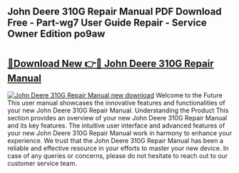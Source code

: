 ## John Deere 310G Repair Manual PDF Download Free - Part-wg7 User Guide Repair - Service Owner Edition po9aw

# <h2><a href="http://bc76633.oget.top/?id=John+Deere+310G+Repair+Manual">🔗Download New 👉🔴 John Deere 310G Repair Manual</a></h2>

[![John Deere 310G Repair Manual new download](https://i.imgur.com/5g1atiW.png)](http://bc76633.oget.top/?id=John+Deere+310G+Repair+Manual)
Welcome to the Future This user manual showcases the innovative features and functionalities of your new John Deere 310G Repair Manual. Understanding the Product This section provides an overview of your new John Deere 310G Repair Manual and its key features. The intuitive user interface and advanced features of your new John Deere 310G Repair Manual work in harmony to enhance your experience. We trust that the John Deere 310G Repair Manual has been a reliable and effective resource in your efforts to master your new device. In case of any queries or concerns, please do not hesitate to reach out to our customer service team.
